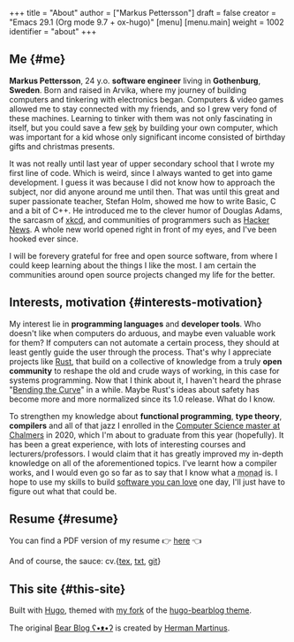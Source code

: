 +++
title = "About"
author = ["Markus Pettersson"]
draft = false
creator = "Emacs 29.1 (Org mode 9.7 + ox-hugo)"
[menu]
  [menu.main]
    weight = 1002
    identifier = "about"
+++

## Me {#me}

**Markus Pettersson**, 24 y.o. **software engineer** living in **Gothenburg**,
**Sweden**. Born and raised in Arvika, where my journey of building computers and
tinkering with electronics began. Computers &amp; video games allowed me to stay
connected with my friends, and so I grew very fond of these machines. Learning
to tinker with them was not only fascinating in itself, but you could save a
few <abbr title=" Swedish Crowns">sek</abbr> by building your own computer, which was
important for a kid whose only significant income consisted of birthday gifts
and christmas presents.

It was not really until last year of upper secondary school that I wrote my
first line of code. Which is weird, since I always wanted to get into game
development. I guess it was because I did not know how to approach the subject,
nor did anyone around me until then. That was until this great and super
passionate teacher, Stefan Holm, showed me how to write Basic, C and a bit of
C++. He introduced me to the clever humor of Douglas Adams, the sarcasm of [xkcd](https://xkcd.com/),
and communities of programmers such as [Hacker News](https://news.ycombinator.com/). A whole new world opened
right in front of my eyes, and I've been hooked ever since.

I will be forevery grateful for free and open source software, from where I
could keep learning about the things I like the most. I am certain the
communities around open source projects changed my life for the better.


## Interests, motivation {#interests-motivation}

My interest lie in **programming languages** and **developer tools**.
Who doesn't like when computers do arduous, and maybe even valuable work for them?
If computers can not automate a certain process, they should at least gently guide the user through the process.
That's why I appreciate projects like [Rust](https://www.rust-lang.org/), that build on a collective of knowledge from a truly **open community** to reshape the old and crude ways of working, in this case for systems programming.
Now that I think about it, I haven't heard the phrase "[Bending the Curve](https://www.youtube.com/watch?v=LazvK39Oc4U)" in a while.
Maybe Rust's ideas about safety has become more and more normalized since its 1.0 release.
What do I know.

To strengthen my knowledge about **functional programming**, **type theory**,
**compilers** and all of that jazz I enrolled in the [Computer Science master at
Chalmers](https://www.chalmers.se/en/education/programmes/masters-info/pages/computer-science-algorithms-languages-and-logic.aspx) in 2020, which I'm about to graduate from this year (hopefully). It
has been a great experience, with lots of interesting courses and
lecturers/professors. I would claim that it has greatly improved my in-depth
knowledge on all of the aforementioned topics. I've learnt how a compiler works,
and I would even go so far as to say that I know what a <abbr title=" A monad is just a monoid in the category of endofunctors, also known as a 'burrito' among domain experts.">monad</abbr> is. I hope to use my skills to build [software you can
love](https://kristoff.it/blog/software-you-can-love/) one day, I'll just have to figure out what that could be.


## Resume {#resume}

You can find a PDF version of my resume 👉 [here](/cv.pdf) 👈

And of course, the sauce: cv.{[tex](/cv.tex), [txt](/cv.txt), [git](https://github.com/MarkusPettersson98/cv)}


## This site {#this-site}

Built with [Hugo](https://gohugo.io/), themed with [my fork](https://github.com/MarkusPettersson98/hugo-bearblog) of the [hugo-bearblog theme](https://github.com/janraasch/hugo-bearblog).

The original [Bear Blog ʕ•ᴥ•ʔ](https://bearblog.dev/) is created by [Herman Martinus](https://herman.bearblog.dev/).
